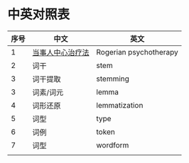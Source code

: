 # 中英对照表

| 序号 | 中文 | 英文 |
|---|---|---|
| 1 | [当事人中心治疗法](https://zh.wikipedia.org/wiki/%E5%80%8B%E4%BA%BA%E4%B8%AD%E5%BF%83%E6%B2%BB%E7%99%82) | Rogerian psychotherapy |
| 2 | 词干 | stem |
| 3 | 词干提取 | stemming |
| 3 | 词素/词元 | lemma |
| 4 | 词形还原 | lemmatization |
| 5 | 词型 | type |
| 6 | 词例 | token |
| 7 | 词型 | wordform |
| | | |
